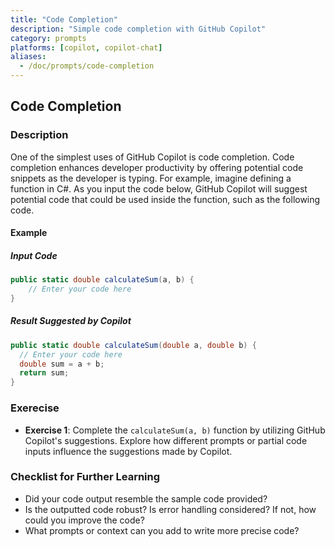 ```yaml
---
title: "Code Completion"
description: "Simple code completion with GitHub Copilot"
category: prompts
platforms: [copilot, copilot-chat]
aliases:
  - /doc/prompts/code-completion
---
```


## Code Completion

### Description

One of the simplest uses of GitHub Copilot is code completion. Code completion enhances developer productivity by offering potential code snippets as the developer is typing. For example, imagine defining a function in C#. As you input the code below, GitHub Copilot will suggest potential code that could be used inside the function, such as the following code.

#### Example

##### Input Code

```C#
public static double calculateSum(a, b) {
    // Enter your code here
}
```

##### Result Suggested by Copilot

```C#
public static double calculateSum(double a, double b) {
  // Enter your code here
  double sum = a + b;
  return sum;
}
```

### Exerecise

- **Exercise 1**: Complete the `calculateSum(a, b)` function by utilizing GitHub Copilot's suggestions. Explore how different prompts or partial code inputs influence the suggestions made by Copilot.

### Checklist for Further Learning

- Did your code output resemble the sample code provided?
- Is the outputted code robust? Is error handling considered? If not, how could you improve the code?
- What prompts or context can you add to write more precise code?
